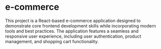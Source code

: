 # e-commerce
This project is a React-based e-commerce application designed to demonstrate core frontend development skills while incorporating modern tools and best practices. The application features a seamless and responsive user experience, including user authentication, product management, and shopping cart functionality.
